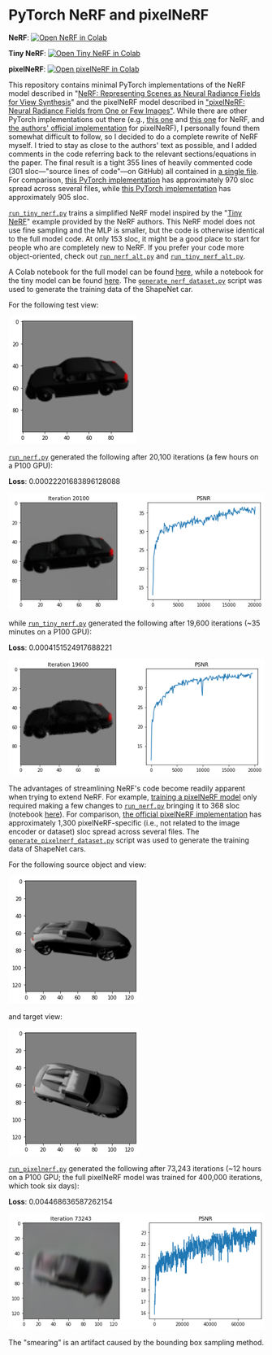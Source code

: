 # PyTorch NeRF and pixelNeRF

**NeRF**: [![Open NeRF in Colab](https://colab.research.google.com/assets/colab-badge.svg)](https://colab.research.google.com/drive/1oRnnlF-2YqCDIzoc-uShQm8_yymLKiqr)

**Tiny NeRF**: [![Open Tiny NeRF in Colab](https://colab.research.google.com/assets/colab-badge.svg)](https://colab.research.google.com/drive/1ntlbzQ121-E1BSa5EKvAyai6SMG4cylj)

**pixelNeRF**: [![Open pixelNeRF in Colab](https://colab.research.google.com/assets/colab-badge.svg)](https://colab.research.google.com/drive/1VEEy4VOVoQTQKo4oG3nWcfKAXjC_0fFt)

This repository contains minimal PyTorch implementations of the NeRF model described in "[NeRF: Representing Scenes as Neural Radiance Fields for View Synthesis](https://arxiv.org/abs/2003.08934)" and the pixelNeRF model described in ["pixelNeRF: Neural Radiance Fields from One or Few Images"](https://arxiv.org/abs/2012.02190).
While there are other PyTorch implementations out there (e.g., [this one](https://github.com/krrish94/nerf-pytorch) and [this one](https://github.com/yenchenlin/nerf-pytorch) for NeRF, and [the authors' official implementation](https://github.com/sxyu/pixel-nerf) for pixelNeRF), I personally found them somewhat difficult to follow, so I decided to do a complete rewrite of NeRF myself.
I tried to stay as close to the authors' text as possible, and I added comments in the code referring back to the relevant sections/equations in the paper.
The final result is a tight 355 lines of heavily commented code (301 sloc—"source lines of code"—on GitHub) all contained in [a single file](run_nerf.py). For comparison, [this PyTorch implementation](https://github.com/krrish94/nerf-pytorch) has approximately 970 sloc spread across several files, while [this PyTorch implementation](https://github.com/yenchenlin/nerf-pytorch) has approximately 905 sloc.

[`run_tiny_nerf.py`](run_tiny_nerf.py) trains a simplified NeRF model inspired by the "[Tiny NeRF](https://colab.research.google.com/github/bmild/nerf/blob/master/tiny_nerf.ipynb)" example provided by the NeRF authors.
This NeRF model does not use fine sampling and the MLP is smaller, but the code is otherwise identical to the full model code.
At only 153 sloc, it might be a good place to start for people who are completely new to NeRF.
If you prefer your code more object-oriented, check out [`run_nerf_alt.py`](run_nerf_alt.py) and [`run_tiny_nerf_alt.py`](run_tiny_nerf_alt.py).

A Colab notebook for the full model can be found [here](https://colab.research.google.com/drive/1oRnnlF-2YqCDIzoc-uShQm8_yymLKiqr?usp=sharing), while a notebook for the tiny model can be found [here](https://colab.research.google.com/drive/1ntlbzQ121-E1BSa5EKvAyai6SMG4cylj?usp=sharing).
The [`generate_nerf_dataset.py`](generate_nerf_dataset.py) script was used to generate the training data of the ShapeNet car.

For the following test view:

![](test_view.png)

[`run_nerf.py`](run_nerf.py) generated the following after 20,100 iterations (a few hours on a P100 GPU):

**Loss**: 0.00022201683896128088

![](nerf.png)

while [`run_tiny_nerf.py`](run_tiny_nerf.py) generated the following after 19,600 iterations (~35 minutes on a P100 GPU):

**Loss**: 0.0004151524917688221

![](tiny_nerf.png)

The advantages of streamlining NeRF's code become readily apparent when trying to extend NeRF.
For example, [training a pixelNeRF model](run_pixelnerf.py) only required making a few changes to [`run_nerf.py`](run_nerf.py) bringing it to 368 sloc (notebook [here](https://colab.research.google.com/drive/1VEEy4VOVoQTQKo4oG3nWcfKAXjC_0fFt?usp=sharing)).
For comparison, [the official pixelNeRF implementation](https://github.com/sxyu/pixel-nerf) has approximately 1,300 pixelNeRF-specific (i.e., not related to the image encoder or dataset) sloc spread across several files.
The [`generate_pixelnerf_dataset.py`](generate_pixelnerf_dataset.py) script was used to generate the training data of ShapeNet cars.

For the following source object and view:

![](pixelnerf_src.png)

and target view:

![](pixelnerf_tgt.png)

[`run_pixelnerf.py`](run_pixelnerf.py) generated the following after 73,243 iterations (~12 hours on a P100 GPU; the full pixelNeRF model was trained for 400,000 iterations, which took six days):

**Loss**: 0.004468636587262154

![](pixelnerf.png)

The "smearing" is an artifact caused by the bounding box sampling method.

